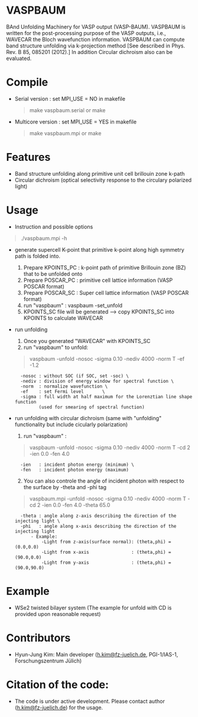 # VASPBAUM 
BAnd Unfolding Machinery for VASP output (VASP-BAUM).
VASPBAUM is written for the post-processing purpose of the VASP outputs, i.e., WAVECAR the Bloch wavefunction information. VASPBAUM can compute band structure unfolding via k-projection method [See described in Phys. Rev. B 85, 085201 (2012).] In addition Circular dichroism also can be evaluated. 

# Compile
* Serial version : set MPI_USE = NO in makefile
    > make vaspbaum.serial or make
* Multicore version : set MPI_USE = YES in makefile
    > make vaspbaum.mpi or make

# Features
* Band structure unfolding along primitive unit cell brillouin zone k-path
* Circular dichroism (optical selectivity response to the circulary polarized light)

# Usage
* Instruction and possible options
> ./vaspbaum.mpi -h

* generate supercell K-point that primitive k-point along high symmetry path is folded into.
 	1. Prepare KPOINTS_PC : k-point path of primitive Brillouin zone (BZ) that to be unfolded onto
	2. Prepare POSCAR_PC : primitive cell lattice information (VASP POSCAR format)
	3. Prepare POSCAR_SC : Super     cell lattice information (VASP POSCAR format)
	4. run "vaspbaum" : vaspbaum -set_unfold
	5. KPOINTS_SC file will be generated --> copy KPOINTS_SC into KPOINTS to calculate WAVECAR

* run unfolding
	1. Once you generated "WAVECAR" with KPOINTS_SC
	2. run "vaspbaum" to unfold:  
	> vaspbaum -unfold -nosoc -sigma 0.10 -nediv 4000 -norm T -ef -1.2 
	
		-nosoc : without SOC (if SOC, set -soc) \
   		-nediv : division of energy window for spectral function \
   		-norm  : normalize wavefunction \
   		-ef    : set Fermi level       \
   		-sigma : full width at half maximum for the Lorenztian line shape function 
			   (used for smearing of spectral function) 

* run unfolding with circular dichroism (same with "unfolding" functionality but include cicularly polarization)
	1. run "vaspbaum" : 
	> vaspbaum -unfold -nosoc -sigma 0.10 -nediv 4000 -norm T -cd 2  -ien 0.0 -fen 4.0
	
		-ien   : incident photon energy (minimum) \
		-fen   : incident photon energy (maximum)
		
	2. You can also controle the angle of incident photon with respect to the surface by -theta and -phi tag
	> vaspbaum.mpi -unfold -nosoc -sigma 0.10 -nediv 4000 -norm T -cd 2  -ien 0.0 -fen 4.0 -theta 65.0 
	
		-theta : angle along z-axis describing the direction of the injecting light \
		-phi   : angle along x-axis describing the direction of the injecting light
			- Example:
  				-Light from z-axis(surface normal): (theta,phi) = (0.0,0.0)
  				-Light from x-axis                : (theta,phi) = (90.0,0.0)
  				-Light from y-axis                : (theta,phi) = (90.0,90.0)

# Example
* WSe2 twisted bilayer system (The example for unfold with CD is provided upon reasonable request)

# Contributors
* Hyun-Jung Kim: Main developer (h.kim@fz-juelich.de, PGI-1/IAS-1, Forschungszentrum Jülich)

# Citation of the code:
* The code is under active development. Please contact author (h.kim@fz-juelich.de) for the usage.
